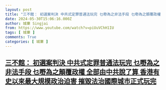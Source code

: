 ```yaml
---
layout: post
title: "三不館： 初選案判決 中共式定罪普通法玩完 乜嘢為之非法手段 乜嘢為之顛覆政權 全部由中共說了算 香港有史以來最大規模政治迫害 摧毀法治國際城市正式玩完"
date: 2024-05-30T15:06:16.000Z
author: 城寨 Singjai
from: https://www.youtube.com/watch?v=piUuVChH1IU
tags: [ 城寨 ]
comments: True
categories: [ 城寨 ]
---
```

<!--1717081576000-->
[三不館： 初選案判決 中共式定罪普通法玩完 乜嘢為之非法手段 乜嘢為之顛覆政權 全部由中共說了算 香港有史以來最大規模政治迫害 摧毀法治國際城市正式玩完](https://www.youtube.com/watch?v=piUuVChH1IU)
------

<div>

</div>
